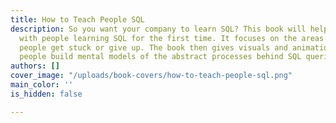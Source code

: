 ```yaml
---
title: How to Teach People SQL
description: So you want your company to learn SQL? This book will help you empathize
  with people learning SQL for the first time. It focuses on the areas where most
  people get stuck or give up. The book then gives visuals and animations to help
  people build mental models of the abstract processes behind SQL queries.
authors: []
cover_image: "/uploads/book-covers/how-to-teach-people-sql.png"
main_color: ''
is_hidden: false

---
```


